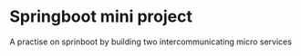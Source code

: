 # Springboot mini project
A practise on sprinboot by building two intercommunicating micro services
